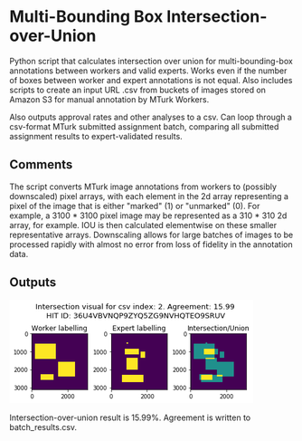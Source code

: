 # Multi-Bounding Box Intersection-over-Union

Python script that calculates intersection over union for multi-bounding-box annotations between workers and valid experts. Works even if the number of boxes between worker and expert annotations is not equal. Also includes scripts to create an input URL .csv from buckets of images stored on Amazon S3 for manual annotation by MTurk Workers.

Also outputs approval rates and other analyses to a csv. Can loop through a csv-format MTurk submitted assignment batch, comparing all submitted assignment results to expert-validated results.

## Comments
The script converts MTurk image annotations from workers to (possibly downscaled) pixel arrays, with each element in the 2d array representing a pixel of the image that is either "marked" (1) or "unmarked" (0). For example, a 3100 * 3100 pixel image may be represented as a 310 * 310 2d array, for example. IOU is then calculated elementwise on these smaller representative arrays. Downscaling allows for large batches of images to be processed rapidly with almost no error from loss of fidelity in the annotation data.

## Outputs
<p float="left">
<img src="https://github.com/malyalar/complex-intersection-union/blob/master/intersect_ex.png">
</p>

Intersection-over-union result is 15.99%. Agreement is written to batch_results.csv.
